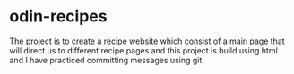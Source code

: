 # odin-recipes
The project is to create a recipe website which consist of a main page
that will direct us to different recipe pages and this project is build using html and I have practiced committing messages using git.